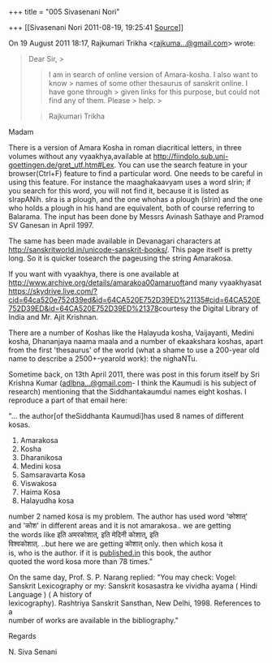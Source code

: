+++
title = "005 Sivasenani Nori"

+++
[[Sivasenani Nori	2011-08-19, 19:25:41 [Source](https://groups.google.com/g/bvparishat/c/2YocDZdYWGk)]]



On 19 August 2011 18:17, Rajkumari Trikha \<[rajkuma...@gmail.com]()\> wrote:  

> Dear Sir, >
> 
> > I am in search of online version of Amara-kosha. I also want to know > names of some other thesaurus of sanskrit online. I have gone through > given links for this purpose, but could not find any of them. Please > help. >
> 
> > 
> > Rajkumari Trikha 
> > 



Madam



There is a version of Amara Kosha in roman diacritical letters, in three volumes without any vyaakhya,available at <http://fiindolo.sub.uni-goettingen.de/gret_utf.htm#Lex>. You can use the search feature in your browser(Ctrl+F) feature to find a particular word. One needs to be careful in using this feature. For instance the maaghakaavyam uses a word sIrin; if you search for this word, you will not find it, because it is listed as sIrapANih. sIra is a plough, and the one whohas a plough (sIrin) and the one who holds a plough in his hand are equivalent, both of course referring to Balarama. The input has been done by Messrs Avinash Sathaye and Pramod SV Ganesan in April 1997.



The same has been made available in Devanagari characters at <http://sanskritworld.in/unicode-sanskrit-books/>. This page itself is pretty long. So it is quicker tosearch the pageusing the string Amarakosa.



If you want with vyaakhya, there is one available at <http://www.archive.org/details/amarakoa00amaruoft>and many vyaakhyasat <https://skydrive.live.com/?cid=64ca520e752d39ed&id=64CA520E752D39ED%21135#cid=64CA520E752D39ED&id=64CA520E752D39ED%21378>courtesy the Digital Library of India and Mr. Ajit Krishnan.



There are a number of Koshas like the Halayuda kosha, Vaijayanti, Medini kosha, Dhananjaya naama maala and a number of ekaakshara koshas, apart from the first 'thesaurus' of the world (what a shame to use a 200-year old name to describe a 2500+-yearold work): the nighaNTu.  

Sometime back, on 13th April 2011, there was post in this forum itself by Sri Krishna Kumar ([adlbna...@gmail.com]()- I think the Kaumudi is his subject of research) mentioning that the Siddhantakaumdui names eight koshas. I reproduce a part of that email here:



"... the author\[of theSiddhanta Kaumudi\]has used 8 names of different kosas.  
1. Amarakosa  
2. Kosha  
3. Dharanikosa  
4. Medini kosa  
5. Samsaravarta Kosa  
6. Viswakosa  
7. Haima Kosa  
8. Halayudha kosa

number 2 named kosa is my problem. The author has used word 'कोशात्'  
and 'कोश' in different areas and it is not amarakosa.. we are getting  
the words like इति अमरकोशात्, इति मेदिनी कोशात्, इति  
विश्वकोशात्. ..but here we are getting कोशात् only. then which kosa it  
is, who is the author. if it is [published.in](http://published.in) this book, the author  
quoted the word kosa more than 78 times."



On the same day, Prof. S. P. Narang replied: "You may check: Vogel: Sanskrit Lexicography or my: Sanskrit kosasastra ke vividha ayama ( Hindi Language ) ( A history of  
lexicography). Rashtriya Sanskrit Sansthan, New Delhi, 1998. References to a  
number of works are available in the bibliography."



Regards

N. Siva Senani

  
  


> 
> > 
> > 
> > 
> > 
> >   
>   
> 
> > 
> > 
> > 

